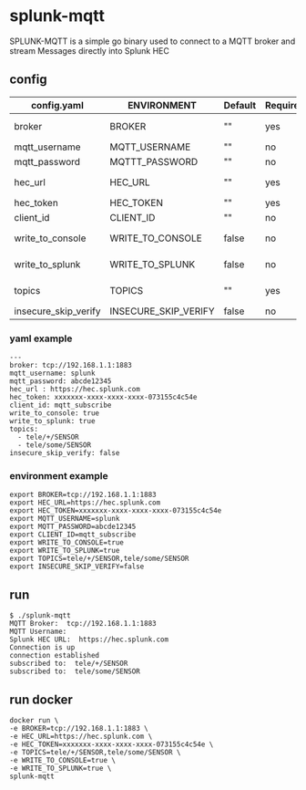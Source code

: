 # splunk-mqtt
SPLUNK-MQTT is a simple go binary used to connect to a MQTT broker and stream Messages directly into Splunk HEC

## config
|  config.yaml | ENVIRONMENT  |  Default |  Required | Description |
|---|---|---|---|---|
| broker  | BROKER  |  "" | yes  | MQTT Broker URL. tcp://192.168.1.1:1883  |
| mqtt_username  | MQTT_USERNAME  |  "" | no  | MQTT Username |
| mqtt_password  | MQTTT_PASSWORD  |  "" | no  | MQTT Passowrd  |
| hec_url  | HEC_URL  |  "" | yes | Splunk HEC URL. https://hec.splunk.com   |
| hec_token  | HEC_TOKEN  | ""  |  yes | Splunk HEC token  |
| client_id  | CLIENT_ID  | ""  |  no | MQTT Client ID  |
| write_to_console  |  WRITE_TO_CONSOLE |  false |  no | Write received MQTT messages to console  |
| write_to_splunk  |  WRITE_TO_SPLUNK | false | no  | Write received MQTT messaged to splunk  |
| topics  | TOPICS  |  "" |  yes |  List of MQTT Topics to subscribe |
| insecure_skip_verify  | INSECURE_SKIP_VERIFY  | false  | no  | Skip TLS Verification  |

### yaml example
```
---
broker: tcp://192.168.1.1:1883
mqtt_username: splunk
mqtt_password: abcde12345
hec_url : https://hec.splunk.com
hec_token: xxxxxxx-xxxx-xxxx-xxxx-073155c4c54e
client_id: mqtt_subscribe
write_to_console: true
write_to_splunk: true
topics:
  - tele/+/SENSOR
  - tele/some/SENSOR
insecure_skip_verify: false

```
### environment example
```
export BROKER=tcp://192.168.1.1:1883
export HEC_URL=https://hec.splunk.com
export HEC_TOKEN=xxxxxxx-xxxx-xxxx-xxxx-073155c4c54e
export MQTT_USERNAME=splunk
export MQTT_PASSWORD=abcde12345
export CLIENT_ID=mqtt_subscribe
export WRITE_TO_CONSOLE=true
export WRITE_TO_SPLUNK=true
export TOPICS=tele/+/SENSOR,tele/some/SENSOR
export INSECURE_SKIP_VERIFY=false
```
## run
```
$ ./splunk-mqtt
MQTT Broker:  tcp://192.168.1.1:1883
MQTT Username:  
Splunk HEC URL:  https://hec.splunk.com
Connection is up
connection established
subscribed to:  tele/+/SENSOR
subscribed to:  tele/some/SENSOR
```
## run docker
```
docker run \
-e BROKER=tcp://192.168.1.1:1883 \
-e HEC_URL=https://hec.splunk.com \
-e HEC_TOKEN=xxxxxxx-xxxx-xxxx-xxxx-073155c4c54e \
-e TOPICS=tele/+/SENSOR,tele/some/SENSOR \
-e WRITE_TO_CONSOLE=true \
-e WRITE_TO_SPLUNK=true \
splunk-mqtt
```